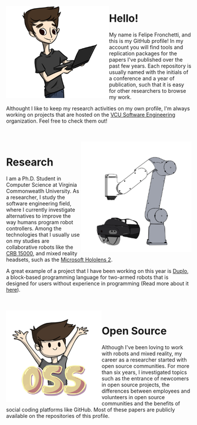 ### 

<img align="left" width="280" height="250" src="https://github.com/fronchetti/fronchetti/blob/main/felipe_comp.png?raw=true">

# Hello!

My name is Felipe Fronchetti, and this is my GitHub profile! In my account you will find tools and replication packages for the papers I've published over the past few years.
Each repository is usually named with the initials of a conference and a year of publication, such that it is easy for other researchers to browse my work.

Althought I like to keep my research activities on my own profile, I'm always working on projects that are hosted on the <a href="https://github.com/vcuse">VCU Software Engineering</a> organization. Feel free to check them out!

<br>
<br>

<img align="right" width="300" height="300" src="https://github.com/fronchetti/fronchetti/blob/main/gofa_comb.png?raw=true">

# Research
I am a Ph.D. Student in Computer Science at Virginia Commonweatlh University. As a researcher, I study the software engineering field, where I currently investigate alternatives to improve the way humans program robot controllers. Among the technologies that I usually use on my studies are collaborative robots like the <a href="https://new.abb.com/products/robotics/collaborative-robots/crb-15000">CRB 15000</a>, and mixed reality headsets, such as the <a href="https://www.microsoft.com/en-us/hololens">Microsoft Hololens 2</a>. 

A great example of a project that I have been working on this year is <a href="https://github.com/vcuse/duplo">Duplo<a>, a block-based programming language for two-armed robots that is designed for users without experience in programming (Read more about it <a href="https://egr.vcu.edu/news-events/news/03292021-robot-coding-for-everyone.html#">here</a>).
  
<br>
<br>

<img align="left" width="260" height="250" src="https://github.com/fronchetti/fronchetti/blob/main/oss_hup.png?raw=true">

# Open Source
Although I've been loving to work with robots and mixed reality, my career as a researcher started with open source communities. For more than six years, I investigated topics such as the entrance of newcomers in open source projects, the differences between employees and volunteers in open source communities and the benefits of social coding platforms like GitHub. Most of these papers are publicly available on the repositories of this profile.

<br>
